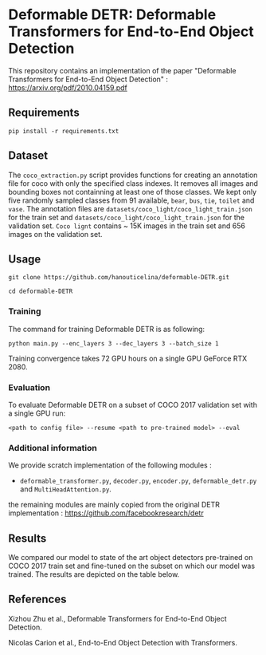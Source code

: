 


# Deformable DETR: Deformable Transformers for End-to-End Object Detection


This repository contains an implementation of the paper "Deformable Transformers for End-to-End Object Detection" : https://arxiv.org/pdf/2010.04159.pdf 


## Requirements

`pip install -r requirements.txt`

## Dataset
The `coco_extraction.py` script provides functions for creating an annotation file for coco with only the specified class indexes. It removes all images and bounding boxes not containning at least one of those classes. We kept only five randomly sampled classes from 91 available, `bear`, `bus`, `tie`, `toilet` and `vase`. The annotation files are `datasets/coco_light/coco_light_train.json` for the train set and `datasets/coco_light/coco_light_train.json` for the validation set. `Coco lignt` contains ~ 15K images in the train set and 656 images on the validation set.


## Usage 

`git clone https://github.com/hanouticelina/deformable-DETR.git`

`cd deformable-DETR`

### Training

The command for training Deformable DETR is as following:

`python main.py --enc_layers 3 --dec_layers 3 --batch_size 1`

Training convergence takes 72 GPU hours on a single GPU GeForce RTX 2080.

### Evaluation

To evaluate Deformable DETR on a subset of COCO 2017 validation set with a single GPU run:

`<path to config file> --resume <path to pre-trained model> --eval`


### Additional information

We provide scratch implementation of the following modules : 

* `deformable_transformer.py`, `decoder.py`, `encoder.py`, `deformable_detr.py` and `MultiHeadAttention.py`.

the remaining modules are mainly copied from the original DETR implementation : https://github.com/facebookresearch/detr

## Results

We compared our model to state of the art object detectors pre-trained on COCO 2017 train set and fine-tuned on the subset on which our model was trained. The results are depicted on the table below. 


## References
Xizhou Zhu et al., Deformable Transformers for End-to-End Object Detection.

Nicolas Carion et al., End-to-End Object Detection with Transformers.
